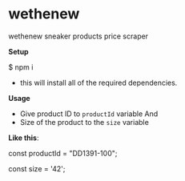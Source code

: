 # wethenew
wethenew sneaker products price scraper

**Setup**

$ npm i


* this will install all of the required dependencies.


**Usage**

* Give product ID to `productId` variable And
* Size of the product to the `size` variable

**Like this**:

const productId = "DD1391-100";

const size = '42';
